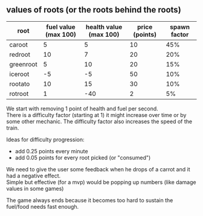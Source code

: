﻿## values of roots (or the roots behind the roots)

| root      | fuel value (max 100) | health value (max 100) | price (points) | spawn factor |
|-----------|----------------------|------------------------|----------------|--------------|
| caroot    | 5                    | 5                      | 10             | 45%          |
| redroot   | 10                   | 7                      | 20             | 20%          |
| greenroot | 5                    | 10                     | 20             | 15%          |
| iceroot   | -5                   | -5                     | 50             | 10%          |
| rootato   | 10                   | 15                     | 30             | 10%          |
| rotroot   | 1                    | -40                    | 2              | 5%           |

We start with removing 1 point of health and fuel per second.\
There is a difficulty factor (starting at 1) it might increase over time or by some other mechanic.
The difficulty factor also increases the speed of the train.

Ideas for difficulty progression:
  * add 0.25 points every minute
  * add 0.05 points for every root picked (or "consumed")

We need to give the user some feedback when he drops of a carrot and it had a negative effect.\
Simple but effective (for a mvp) would be popping up numbers (like damage values in some games)

The game always ends because it becomes too hard to sustain the fuel/food needs fast enough.